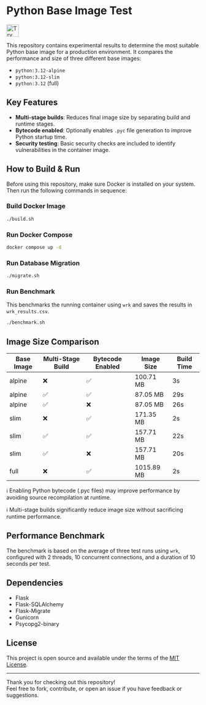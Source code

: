 # Python Base Image Test

<a href="https://studio.firebase.google.com/import?url=https%3A%2F%2Fgithub.com%2Farifnd%2Fpython-base-image-test">
  <picture>
    <source
      media="(prefers-color-scheme: dark)"
      srcset="https://cdn.firebasestudio.dev/btn/try_light_32.svg">
    <source
      media="(prefers-color-scheme: light)"
      srcset="https://cdn.firebasestudio.dev/btn/try_dark_32.svg">
    <img
      height="32"
      alt="Try in Firebase Studio"
      src="https://cdn.firebasestudio.dev/btn/try_blue_32.svg">
  </picture>
</a>

This repository contains experimental results to determine the most suitable Python base image for a production environment. It compares the performance and size of three different base images:

- `python:3.12-alpine`
- `python:3.12-slim`
- `python:3.12` (full)

## Key Features

- **Multi-stage builds**: Reduces final image size by separating build and runtime stages.
- **Bytecode enabled**: Optionally enables `.pyc` file generation to improve Python startup time.
- **Security testing**: Basic security checks are included to identify vulnerabilities in the container image.

## How to Build & Run

Before using this repository, make sure Docker is installed on your system. Then run the following commands in sequence:

### Build Docker Image

```bash
./build.sh
```

### Run Docker Compose

```bash
docker compose up -d
```

### Run Database Migration

```bash
./migrate.sh
```

### Run Benchmark

This benchmarks the running container using `wrk` and saves the results in `wrk_results.csv`.

```bash
./benchmark.sh
```

## Image Size Comparison

| Base Image | Multi-Stage Build | Bytecode Enabled | Image Size | Build Time |
| ---------- | ----------------- | ---------------- | ---------- | ---------- |
| alpine     | ❌                 | ✅                | 100.71 MB  | 3s         |
| alpine     | ✅                 | ✅                | 87.05 MB   | 29s        |
| alpine     | ✅                 | ❌                | 87.05 MB   | 26s        |
| slim       | ❌                 | ✅                | 171.35 MB  | 2s         |
| slim       | ✅                 | ✅                | 157.71 MB  | 22s        |
| slim       | ✅                 | ❌                | 157.71 MB  | 20s        |
| full       | ❌                 | ✅                | 1015.89 MB | 2s         |

ℹ️ Enabling Python bytecode (.pyc files) may improve performance by avoiding source recompilation at runtime. 

ℹ️ Multi-stage builds significantly reduce image size without sacrificing runtime performance.

## Performance Benchmark

The benchmark is based on the average of three test runs using `wrk`, configured with 2 threads, 10 concurrent connections, and a duration of 10 seconds per test.

## Dependencies

- Flask
- Flask-SQLAlchemy
- Flask-Migrate
- Gunicorn
- Psycopg2-binary

## License

This project is open source and available under the terms of the [MIT License](LICENSE).

---

Thank you for checking out this repository!  
Feel free to fork, contribute, or open an issue if you have feedback or suggestions.